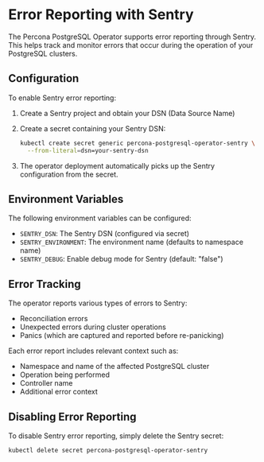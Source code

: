 # Error Reporting with Sentry

The Percona PostgreSQL Operator supports error reporting through Sentry. This helps track and monitor errors that occur during the operation of your PostgreSQL clusters.

## Configuration

To enable Sentry error reporting:

1. Create a Sentry project and obtain your DSN (Data Source Name)

2. Create a secret containing your Sentry DSN:
   ```bash
   kubectl create secret generic percona-postgresql-operator-sentry \
     --from-literal=dsn=your-sentry-dsn
   ```

3. The operator deployment automatically picks up the Sentry configuration from the secret.

## Environment Variables

The following environment variables can be configured:

- `SENTRY_DSN`: The Sentry DSN (configured via secret)
- `SENTRY_ENVIRONMENT`: The environment name (defaults to namespace name)
- `SENTRY_DEBUG`: Enable debug mode for Sentry (default: "false")

## Error Tracking

The operator reports various types of errors to Sentry:

- Reconciliation errors
- Unexpected errors during cluster operations
- Panics (which are captured and reported before re-panicking)

Each error report includes relevant context such as:
- Namespace and name of the affected PostgreSQL cluster
- Operation being performed
- Controller name
- Additional error context

## Disabling Error Reporting

To disable Sentry error reporting, simply delete the Sentry secret:

```bash
kubectl delete secret percona-postgresql-operator-sentry
```